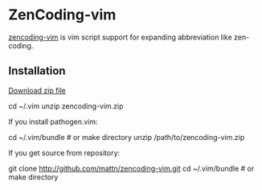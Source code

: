 ZenCoding-vim
====
[zencoding-vim](http://github.com/mattn/zencoding-vim.git) is vim script support for expanding abbreviation like zen-coding.

Installation
---

[Download zip
file](http://www.vim.org/scripts/script.php?script_id=2981)

  cd ~/.vim
  unzip zencoding-vim.zip

If you install pathogen.vim:

  cd ~/.vim/bundle # or make directory
  unzip /path/to/zencoding-vim.zip

If you get source from repository:

  git clone http://github.com/mattn/zencoding-vim.git
  cd ~/.vim/bundle # or make directory


